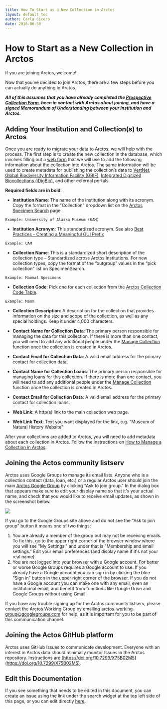 ```yaml
---
title: How To Start as a New Collection in Arctos
layout: default_toc
author: Carla Cicero
date: 2016-06-30
---
```

# How to Start as a New Collection in Arctos

If you are joining Arctos, welcome! 

Now that you've decided to join Arctos, there are a few steps before you can actually do anything in Arctos. 

**_All of this assumes that you have already completed the [Prospective Collection Form](http://arctos.database.museum/new_collection.cfm), been in contact with Arctos about joining, and have a signed Memorandum of Understanding between your institution and Arctos._**

## Adding Your Institution and Collection(s) to Arctos

Once you are ready to migrate your data to Arctos, we will help with the process. The first step is to create the new collection in the database, which involves filling out a [web form](http://www.jotform.us/form/43147289690161) that we will use to add the following information about the collection into Arctos. The same information will be used to create metadata for publishing the collection’s data to [VertNet](http://vertnet.org), [Global Biodiversity Information Facility (GBIF)](http://www.gbif.org), [Integrated Digitized Biocollections (iDigBio)](https://www.idigbio.org), and other external portals.

**Required fields are in bold**:

* **Institution Name**: The name of the institution along with its acronym. Copy the format in the "Collection" dropdown list on the [Arctos Specimen Search](http://arctos.database.museum) page.

`Example: University of Alaska Museum (UAM)`

* **Institution Acronym**: This standardized acronym. See also [Best Practices - Creating a Meaningful GUI Prefix](https://handbook.arctosdb.org/best_practices/GUID.html)

`Example: UAM`

* **Collection Name**: This is a standardized short description of the collection type – Standardized across Arctos Institutions. For new collection types, copy the format of the “outgroup” values in the “pick collection” list on SpecimenSearch. 

`Example: Mammal Specimens`

* **Collection Code**: Pick one for each collection from the [Arctos Collection Code Table](http://arctos.database.museum/info/ctDocumentation.cfm?table=CTCOLLECTION_CDE).

`Example: Mamm`

* **Collection Description**: A description for the collection that provides information on the size and scope of the collection, as well as any special holdings. Keep it under 4,000 characters.

* **Contact Name for Collection Data**: The primary person responsible for managing the data for this  collection. If there is more than one contact, you will need to add any additional people under the [Manage Collection](https://github.com/ArctosDB/documentation-wiki/wiki/How-to-Manage-a-Collection-in-Arctos) function once the collection is created in Arctos.

* **Contact Email for Collection Data**: A valid email address for the primary contact for collection data.

* **Contact Name for Collection Loans**: The primary person responsible for managing loans for this collection. If there is more than one contact, you will need to add any additional people under the [Manage Collection](https://github.com/ArctosDB/documentation-wiki/wiki/How-to-Manage-a-Collection-in-Arctos) function once the collection is created in Arctos.

* **Contact Email for Collection Data**: A valid email address for the primary contact for collection loans.

* **Web Link**: A http(s) link to the main collection web page.

* **Web Link Text**: Text you want displayed for the link, e.g. "Museum of Natural History Website"

After your collections are added to Arctos, you will need to add metadata about each collection in Arctos. Follow the instructions on [How to Manage a Collection in Arctos](https://github.com/ArctosDB/documentation-wiki/wiki/How-to-Manage-a-Collection-in-Arctos).

## Joining the Actos community listserv

Arctos uses Google Groups to manage its email lists. Anyone who is a collection contact (data, loan, etc.) or a regular Arctos user should join the main [Arctos Google Group](https://groups.google.com/g/arctos) by clicking "Ask to join group." In the dialog box that appears make sure to edit your display name so that it's your actual name, and check that you would like to receive email updates, as shown in the screenshot below.

![](https://github.com/ArctosDB/documentation-wiki/raw/gh-pages/images/uploads/googlegroups-signup.png)

If you go to the Google Groups site above and do not see the "Ask to join group" button it means one of two things:

1. You are already a member of the group but may not be receiving emails. To fix this, go to the upper right corner of the browser window where you will see "My Settings," and under that is "Membership and email settings." Edit your email preferences (and display name if it's not your real name).
2. You are not logged into your browser with a Google account. For better or worse Google Groups requires a Google account to use. If you already have a Google account you can sign in by clicking the blue "Sign in" button in the upper right corner of the browser. If you do not have a Google account you can make one with any email, even an institutional email, and benefit from functions like Google Drive and Google Groups without using Gmail.

If you have any trouble signing up for the Arctos community listserv, please contact the Arctos Working Group by emailing arctos-working-group@googlegroups.com for help, as it is important for you to be part of this communication channel.

## Joining the Actos GitHub platform

Arctos uses GitHub Issues to communicate development. Everyone with an interest in Arctos data should minimally monitor Issues in the Arctos 
repository. Instructions are [https://doi.org/10.7299/X75B02M5](https://doi.org/10.7299/X75B02M5).

## Edit this Documentation

If you see something that needs to be edited in this document, you can create an issue using the link under the search widget at the top left side of this page, or you can edit directly <a href="https://github.com/ArctosDB/documentation-wiki/edit/gh-pages/_how_to/How-to-Start-a-New-Collection-in-Arctos.markdown" target="_blank">here</a>.

